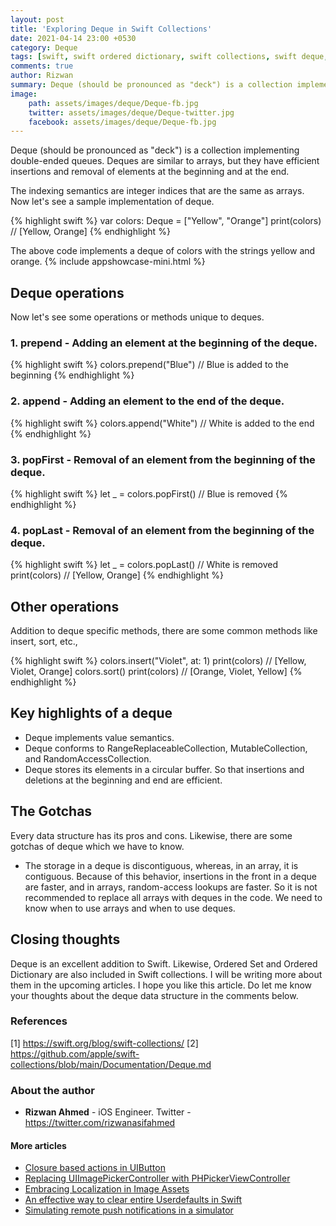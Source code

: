```yaml
---
layout: post
title: 'Exploring Deque in Swift Collections'
date: 2021-04-14 23:00 +0530
category: Deque
tags: [swift, swift ordered dictionary, swift collections, swift deque, swift deque collections, swift ordered set, swift arrays, deque vs arrays, swift deque vs swift arrays]
comments: true
author: Rizwan
summary: Deque (should be pronounced as "deck") is a collection implementing double-ended queues. Deques are similar to arrays, but they have efficient insertions and removal of elements at the beginning and at the end. Let's see a sample implementation of deque. 
image:
    path: assets/images/deque/Deque-fb.jpg
    twitter: assets/images/deque/Deque-twitter.jpg
    facebook: assets/images/deque/Deque-fb.jpg
---
```


Deque (should be pronounced as "deck") is a collection implementing double-ended queues. Deques are similar to arrays, but they have efficient insertions and removal of elements at the beginning and at the end. 

The indexing semantics are integer indices that are the same as arrays. 
Now let's see a sample implementation of deque. 

{% highlight swift %}
var colors: Deque = ["Yellow", "Orange"]
print(colors) // [Yellow, Orange]
{% endhighlight %}

The above code implements a deque of colors with the strings yellow and orange. 
{% include appshowcase-mini.html %}
## Deque operations
Now let's see some operations or methods unique to deques. 

### 1. prepend - Adding an element at the beginning of the deque.

{% highlight swift %}
colors.prepend("Blue") // Blue is added to the beginning
{% endhighlight %}

### 2.  append - Adding an element to the end of the deque. 

{% highlight swift %}
colors.append("White") // White is added to the end
{% endhighlight %}


### 3. popFirst - Removal of an element from the beginning of the deque.

{% highlight swift %}
let _ = colors.popFirst() // Blue is removed
{% endhighlight %}


### 4. popLast - Removal of an element from the beginning of the deque.

{% highlight swift %}
let _ = colors.popLast() // White is removed
print(colors) // [Yellow, Orange]
{% endhighlight %}

## Other operations

Addition to deque specific methods, there are some common methods like insert, sort, etc., 

{% highlight swift %}
colors.insert("Violet", at: 1) 
print(colors) // [Yellow, Violet, Orange]
colors.sort() 
print(colors) // [Orange, Violet, Yellow]
{% endhighlight %}


## Key highlights of a deque

- Deque implements value semantics.
- Deque conforms to RangeReplaceableCollection, MutableCollection, and RandomAccessCollection.
- Deque stores its elements in a circular buffer. So that insertions and deletions at the beginning and end are efficient. 


## The Gotchas

Every data structure has its pros and cons. Likewise, there are some gotchas of deque which we have to know. 

- The storage in a deque is discontiguous, whereas, in an array, it is contiguous. Because of this behavior, insertions in the front in a deque are faster, and in arrays, random-access lookups are faster.  So it is not recommended to replace all arrays with deques in the code. We need to know when to use arrays and when to use deques. 

## Closing thoughts 

Deque is an excellent addition to Swift. Likewise, Ordered Set and Ordered Dictionary are also included in Swift collections. I will be writing more about them in the upcoming articles. 
I hope you like this article. Do let me know your thoughts about the deque data structure in the comments below. 

### References

[1]  <https://swift.org/blog/swift-collections/>
[2]  <https://github.com/apple/swift-collections/blob/main/Documentation/Deque.md>

### About the author

- **Rizwan Ahmed** - iOS Engineer.  Twitter - <https://twitter.com/rizwanasifahmed>

#### More articles

- [Closure based actions in UIButton](/blog/2020/11/02/closure-based-actions-in-uibutton/)
- [Replacing UIImagePickerController with PHPickerViewController](/blog/2020/08/29/replacing-uiimagepickercontroller-with-phpickerviewcontroller/)
- [Embracing Localization in Image Assets](/blog/2020/06/14/embracing-localization-in-image-assets/)
- [An effective way to clear entire Userdefaults in Swift](/blog/2020/05/19/an-effective-way-to-clear-entire-userdefaults-in-swift/)
- [Simulating remote push notifications in a simulator](/blog/2020/02/13/simulating-remote-push-notifications-in-a-simulator/)
